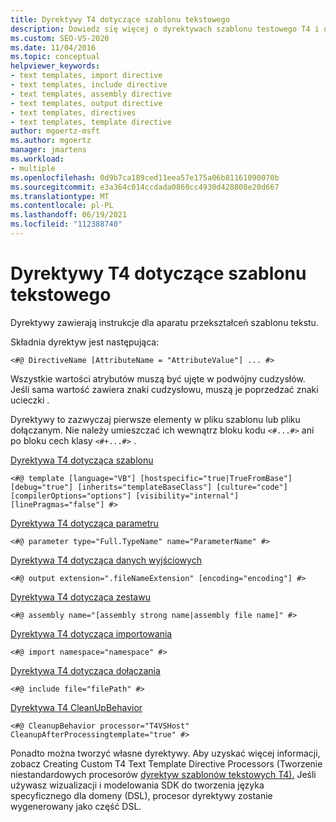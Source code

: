 ```yaml
---
title: Dyrektywy T4 dotyczące szablonu tekstowego
description: Dowiedz się więcej o dyrektywach szablonu testowego T4 i o tym, jak zapewniają instrukcje dla aparatu przekształcania szablonu tekstu.
ms.custom: SEO-VS-2020
ms.date: 11/04/2016
ms.topic: conceptual
helpviewer_keywords:
- text templates, import directive
- text templates, include directive
- text templates, assembly directive
- text templates, output directive
- text templates, directives
- text templates, template directive
author: mgoertz-msft
ms.author: mgoertz
manager: jmartens
ms.workload:
- multiple
ms.openlocfilehash: 0d9b7ca189ced11eea57e175a06b81161090070b
ms.sourcegitcommit: e3a364c014ccdada0860cc4930d428808e20d667
ms.translationtype: MT
ms.contentlocale: pl-PL
ms.lasthandoff: 06/19/2021
ms.locfileid: "112388740"
---
```

# <a name="t4-text-template-directives"></a>Dyrektywy T4 dotyczące szablonu tekstowego

Dyrektywy zawierają instrukcje dla aparatu przekształceń szablonu tekstu.

Składnia dyrektyw jest następująca:

```
<#@ DirectiveName [AttributeName = "AttributeValue"] ... #>
```

Wszystkie wartości atrybutów muszą być ujęte w podwójny cudzysłów. Jeśli sama wartość zawiera znaki cudzysłowu, muszą je poprzedzać znaki ucieczki \.

Dyrektywy to zazwyczaj pierwsze elementy w pliku szablonu lub pliku dołączanym. Nie należy umieszczać ich wewnątrz bloku kodu `<#...#>` ani po bloku cech klasy `<#+...#>` .

[Dyrektywa T4 dotycząca szablonu](../modeling/t4-template-directive.md)

```
<#@ template [language="VB"] [hostspecific="true|TrueFromBase"] [debug="true"] [inherits="templateBaseClass"] [culture="code"] [compilerOptions="options"] [visibility="internal"] [linePragmas="false"] #>
```

[Dyrektywa T4 dotycząca parametru](../modeling/t4-parameter-directive.md)

```
<#@ parameter type="Full.TypeName" name="ParameterName" #>
```

[Dyrektywa T4 dotycząca danych wyjściowych](../modeling/t4-output-directive.md)

```
<#@ output extension=".fileNameExtension" [encoding="encoding"] #>
```

[Dyrektywa T4 dotycząca zestawu](../modeling/t4-assembly-directive.md)

```
<#@ assembly name="[assembly strong name|assembly file name]" #>
```

[Dyrektywa T4 dotycząca importowania](../modeling/t4-import-directive.md)

```
<#@ import namespace="namespace" #>
```

[Dyrektywa T4 dotycząca dołączania](../modeling/t4-include-directive.md)

```
<#@ include file="filePath" #>
```

[Dyrektywa T4 CleanUpBehavior](../modeling/t4-cleanupbehavior-directive.md)

```
<#@ CleanupBehavior processor="T4VSHost" CleanupAfterProcessingtemplate="true" #>
```

Ponadto można tworzyć własne dyrektywy. Aby uzyskać więcej informacji, zobacz Creating Custom T4 Text Template Directive Processors (Tworzenie niestandardowych procesorów [dyrektyw szablonów tekstowych T4).](../modeling/creating-custom-t4-text-template-directive-processors.md) Jeśli używasz wizualizacji i modelowania SDK do tworzenia języka specyficznego dla domeny (DSL), procesor dyrektywy zostanie wygenerowany jako część DSL.
